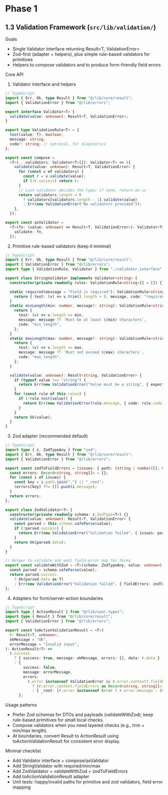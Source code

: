 # Phase 1

## 1.3 Validation Framework (`src/lib/validation/`)

Goals
- Single Validator interface returning Result<T, ValidationError>
- Zod-first (adapter + helpers), plus simple rule-based validators for primitives
- Helpers to compose validators and to produce form-friendly field errors

Core API

1) Validator interface and helpers
```typescript
// TypeScript
import { Err, Ok, type Result } from "@/lib/core/result";
import { ValidationError } from "@/lib/errors";

export interface Validator<T> {
  validate(value: unknown): Result<T, ValidationError>;
}

export type ValidationRule<T> = {
  test(value: T): boolean;
  message: string;
  code?: string; // optional, for diagnostics
};

export const compose =
  <T>(...validators: Validator<T>[]): Validator<T> => ({
    validate(value: unknown): Result<T, ValidationError> {
      for (const v of validators) {
        const r = v.validate(value);
        if (!r.success) return r;
      }
      // Last validator decides the type; if none, return as-is
      return validators.length > 0
        ? validators[validators.length - 1].validate(value)
        : Err(new ValidationError("No validators provided"));
    },
  });

export const asValidator =
  <T>(fn: (value: unknown) => Result<T, ValidationError>): Validator<T> => ({
    validate: fn,
  });
```


2) Primitive rule-based validators (keep it minimal)
```typescript
// TypeScript
import { Err, Ok, type Result } from "@/lib/core/result";
import { ValidationError } from "@/lib/errors";
import type { ValidationRule, Validator } from "./validator.interface";

export class StringValidator implements Validator<string> {
  constructor(private readonly rules: ValidationRule<string>[] = []) {}

  static required(message = "Field is required"): ValidationRule<string> {
    return { test: (v) => v.trim().length > 0, message, code: "required" };
  }
  static minLength(min: number, message?: string): ValidationRule<string> {
    return {
      test: (v) => v.length >= min,
      message: message ?? `Must be at least ${min} characters`,
      code: "min_length",
    };
  }
  static maxLength(max: number, message?: string): ValidationRule<string> {
    return {
      test: (v) => v.length <= max,
      message: message ?? `Must not exceed ${max} characters`,
      code: "max_length",
    };
  }

  validate(value: unknown): Result<string, ValidationError> {
    if (typeof value !== "string") {
      return Err(new ValidationError("Value must be a string", { expected: "string", received: typeof value }));
    }
    for (const rule of this.rules) {
      if (!rule.test(value)) {
        return Err(new ValidationError(rule.message, { code: rule.code, value }));
      }
    }
    return Ok(value);
  }
}
```


3) Zod adapter (recommended default)
```typescript
// TypeScript
import type { z, ZodTypeAny } from "zod";
import { Err, Ok, type Result } from "@/lib/core/result";
import { ValidationError } from "@/lib/errors";

export const zodToFieldErrors = (issues: { path: (string | number)[]; message: string }[]) => {
  const errors: Record<string, string[]> = {};
  for (const i of issues) {
    const key = i.path.join(".") || "_root";
    (errors[key] ??= []).push(i.message);
  }
  return errors;
};

export class ZodValidator<T> {
  constructor(private readonly schema: z.ZodType<T>) {}
  validate(value: unknown): Result<T, ValidationError> {
    const parsed = this.schema.safeParse(value);
    if (!parsed.success) {
      return Err(new ValidationError("Validation failed", { issues: parsed.error.issues }));
    }
    return Ok(parsed.data);
  }
}

// Helper to validate and emit field-error map for forms
export const validateWithZod = <T>(schema: ZodTypeAny, value: unknown): Result<T, ValidationError> => {
  const parsed = schema.safeParse(value);
  return parsed.success
    ? Ok(parsed.data as T)
    : Err(new ValidationError("Validation failed", { fieldErrors: zodToFieldErrors(parsed.error.issues) }));
};
```


4) Adapters for form/server-action boundaries
```typescript
// TypeScript
import type { ActionResult } from "@/lib/user.types";
import type { Result } from "@/lib/core/result";
import { ValidationError } from "@/lib/errors";

export const toActionValidationResult = <T>(
  r: Result<T, unknown>,
  okMessage = "OK",
  errorMessage = "Invalid input",
): ActionResult<T> =>
  r.success
    ? { success: true, message: okMessage, errors: {}, data: r.data }
    : {
        success: false,
        message: errorMessage,
        errors:
          r.error instanceof ValidationError && r.error.context?.fieldErrors
            ? (r.error.context.fieldErrors as Record<string, string[]>)
            : { _root: [r.error instanceof Error ? r.error.message : String(r.error)] },
      };
```


Usage patterns
- Prefer Zod schemas for DTOs and payloads (validateWithZod); keep rule-based primitives for small local checks.
- Compose validators when you need layered checks (e.g., trim + min/max length).
- At boundaries, convert Result to ActionResult using toActionValidationResult for consistent error display.

Minimal checklist
- Add Validator interface + compose/asValidator
- Add StringValidator with required/min/max
- Add ZodValidator + validateWithZod + zodToFieldErrors
- Add toActionValidationResult adapter
- Unit tests: happy/invalid paths for primitive and zod validators, field error mapping

